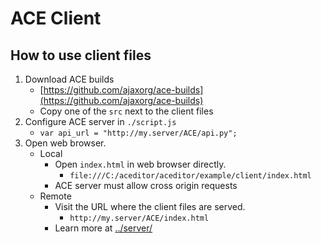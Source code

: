 # ACE Client

## How to use client files
1. Download ACE builds
    - [https://github.com/ajaxorg/ace-builds](https://github.com/ajaxorg/ace-builds)
    - Copy one of the `src` next to the client files
2. Configure ACE server in `./script.js`
    - `var api_url = "http://my.server/ACE/api.py";`
3. Open web browser.
    - Local
        - Open `index.html` in web browser directly.
            - `file:///C:/aceditor/aceditor/example/client/index.html`
        - ACE server must allow cross origin requests
    - Remote
        - Visit the URL where the client files are served.
            - `http://my.server/ACE/index.html`
        - Learn more at [../server/](../server/)
    
